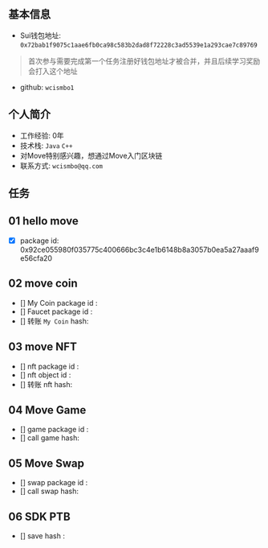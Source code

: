 ## 基本信息
- Sui钱包地址: `0x72bab1f9075c1aae6fb0ca98c583b2dad8f72228c3ad5539e1a293cae7c89769`
> 首次参与需要完成第一个任务注册好钱包地址才被合并，并且后续学习奖励会打入这个地址
- github: `wcismbo1`

## 个人简介
- 工作经验: 0年
- 技术栈: `Java` `C++`
- 对Move特别感兴趣，想通过Move入门区块链
- 联系方式: `wcismbo@qq.com` 

## 任务

##   01 hello move  
- [x] package id: 0x92ce055980f035775c400666bc3c4e1b6148b8a3057b0ea5a27aaaf9e56cfa20

##   02 move coin
- [] My Coin package id : 
- [] Faucet package id : 
- [] 转账 `My Coin` hash:

##   03 move NFT
- [] nft package id :
- [] nft object id : 
- [] 转账 nft  hash:

##   04 Move Game
- [] game package id :
- [] call game hash:

##   05 Move Swap
- [] swap package id :
- [] call swap hash:

##   06 SDK PTB
- [] save hash :

